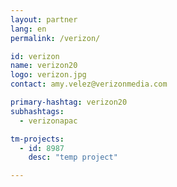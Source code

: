 ```yaml
---
layout: partner
lang: en
permalink: /verizon/

id: verizon
name: verizon20
logo: verizon.jpg
contact: amy.velez@verizonmedia.com

primary-hashtag: verizon20
subhashtags:
  - verizonapac

tm-projects:
  - id: 8987
    desc: "temp project"

---
```

